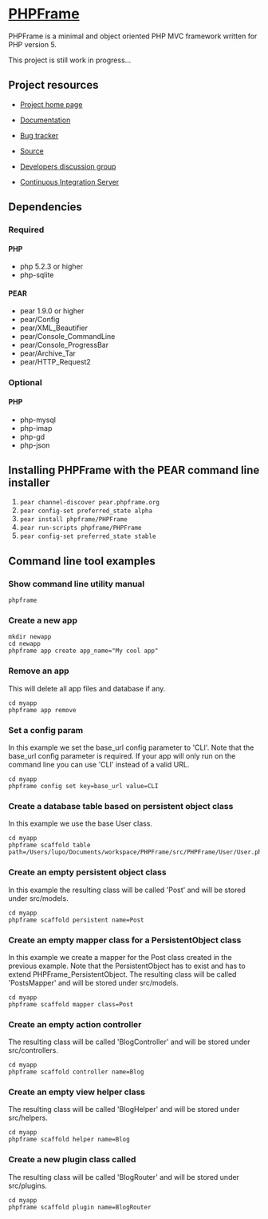 [PHPFrame](http://www.phpframe.org/)
====================================

PHPFrame is a minimal and object oriented PHP MVC framework written for PHP 
version 5. 

This project is still work in progress...


Project resources
-----------------

* [Project home page](http://www.phpframe.org/)

* [Documentation](http://www.phpframe.org/doc/api/)

* [Bug tracker](http://github.com/PHPFrame/PHPFrame/issues)

* [Source](http://github.com/PHPFrame/PHPFrame)

* [Developers discussion group](http://groups.google.com/group/phpframe-dev)

* [Continuous Integration Server](http://ci.phpframe.org:8080/cruisecontrol)


Dependencies
------------

### Required


#### PHP

* php 5.2.3 or higher
* php-sqlite

#### PEAR

* pear 1.9.0 or higher
* pear/Config
* pear/XML_Beautifier
* pear/Console_CommandLine
* pear/Console_ProgressBar
* pear/Archive_Tar
* pear/HTTP_Request2

### Optional


#### PHP

* php-mysql
* php-imap
* php-gd
* php-json


Installing PHPFrame with the PEAR command line installer
--------------------------------------------------------

1. `pear channel-discover pear.phpframe.org`
2. `pear config-set preferred_state alpha`
3. `pear install phpframe/PHPFrame`
4. `pear run-scripts phpframe/PHPFrame`
5. `pear config-set preferred_state stable`


Command line tool examples
--------------------------

### Show command line utility manual

    phpframe

### Create a new app
  
    mkdir newapp
    cd newapp
    phpframe app create app_name="My cool app"

### Remove an app

This will delete all app files and database if any.
  
    cd myapp
    phpframe app remove

### Set a config param

In this example we set the base_url config parameter to 'CLI'. Note that the 
base_url config parameter is required. If your app will only run on the command 
line you can use 'CLI' instead of a valid URL.
  
    cd myapp
    phpframe config set key=base_url value=CLI

### Create a database table based on persistent object class

In this example we use the base User class.

    cd myapp
    phpframe scaffold table path=/Users/lupo/Documents/workspace/PHPFrame/src/PHPFrame/User/User.php

### Create an empty persistent object class

In this example the resulting class will be called 'Post' and will be stored 
under src/models.

    cd myapp
    phpframe scaffold persistent name=Post

### Create an empty mapper class for a PersistentObject class

In this example we create a mapper for the Post class created in the previous 
example. Note that the PersistentObject has to exist and has to extend 
PHPFrame_PersistentObject. The resulting class will be called 'PostsMapper' and 
will be stored under src/models.

    cd myapp
    phpframe scaffold mapper class=Post

### Create an empty action controller

The resulting class will be called 'BlogController' and will be stored under 
src/controllers.

    cd myapp
    phpframe scaffold controller name=Blog

### Create an empty view helper class

The resulting class will be called 'BlogHelper' and will be stored under 
src/helpers.

    cd myapp
    phpframe scaffold helper name=Blog

### Create a new plugin class called

The resulting class will be called 'BlogRouter' and will be stored under 
src/plugins.

    cd myapp
    phpframe scaffold plugin name=BlogRouter
